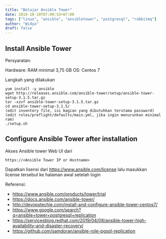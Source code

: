 ```yaml
---
title: "Belajar Ansible Tower"
date: 2019-10-10T07:09:53+07:00
tags: ["linux", "ansible", "ansibletower", "postgresql", "rabbitmq"]
author: "Widya"
draft: false
---
```


## Install Ansible Tower
Persyaratan:

Hardware: RAM minimal 3,75 GB
OS: Centos 7

Langkah yang dilakukan
```
yum install -y ansible
wget http://releases.ansible.com/ansible-tower/setup/ansible-tower-setup-3.1.5.tar.gz
tar -xzvf ansible-tower-setup-3.1.5.tar.gz
cd ansible-tower-setup-3.1.5/
(edit inventory file, isi bagian yang dibutuhkan terutama password)
(edit roles/preflight/defaults/main.yml, jika ingin menurunkan minimal ram)
./setup.sh
```

## Configure Ansible Tower after installation
Akses Ansible tower Web UI dari 
```
https://<Ansible Tower IP or Hostname>
```
Dapatkan lisensi dari https://www.ansible.com/license
lalu masukkan license tersebut ke halaman awal setelah login

Referensi:

* https://www.ansible.com/products/tower/trial
* https://docs.ansible.com/ansible-tower/
* http://devopstechie.com/install-and-configure-ansible-tower-centos7/
* https://www.google.com/search?q=ansible+tower+postgresql+replication
* https://servicesblog.redhat.com/2019/04/08/ansible-tower-high-availability-and-disaster-recovery/
* https://github.com/samdoran/ansible-role-pgsql-replication

